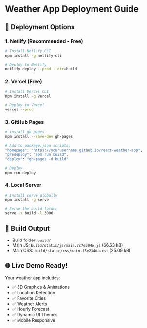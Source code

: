 # Weather App Deployment Guide

## 🚀 Deployment Options

### 1. **Netlify (Recommended - Free)**
```bash
# Install Netlify CLI
npm install -g netlify-cli

# Deploy to Netlify
netlify deploy --prod --dir=build
```

### 2. **Vercel (Free)**
```bash
# Install Vercel CLI
npm install -g vercel

# Deploy to Vercel
vercel --prod
```

### 3. **GitHub Pages**
```bash
# Install gh-pages
npm install --save-dev gh-pages

# Add to package.json scripts:
"homepage": "https://yourusername.github.io/react-weather-app",
"predeploy": "npm run build",
"deploy": "gh-pages -d build"

# Deploy
npm run deploy
```

### 4. **Local Server**
```bash
# Install serve globally
npm install -g serve

# Serve the build folder
serve -s build -l 3000
```

## 📁 Build Output
- Build folder: `build/`
- Main JS: `build/static/js/main.7c7e394e.js` (66.63 kB)
- Main CSS: `build/static/css/main.f3e234da.css` (25.09 kB)

## 🌐 Live Demo Ready!
Your weather app includes:
- ✅ 3D Graphics & Animations
- ✅ Location Detection
- ✅ Favorite Cities
- ✅ Weather Alerts
- ✅ Hourly Forecast
- ✅ Dynamic UI Themes
- ✅ Mobile Responsive